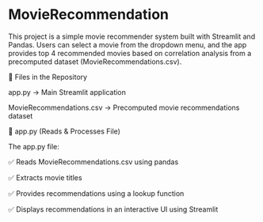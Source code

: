 # MovieRecommendation
This project is a simple movie recommender system built with Streamlit and Pandas. Users can select a movie from the dropdown menu, and the app provides top 4 recommended movies based on correlation analysis from a precomputed dataset (MovieRecommendations.csv).

📂 Files in the Repository

app.py → Main Streamlit application

MovieRecommendations.csv → Precomputed movie recommendations dataset

📜 app.py (Reads & Processes File)

The app.py file:

✅ Reads MovieRecommendations.csv using pandas

✅ Extracts movie titles

✅ Provides recommendations using a lookup function

✅ Displays recommendations in an interactive UI using Streamlit


